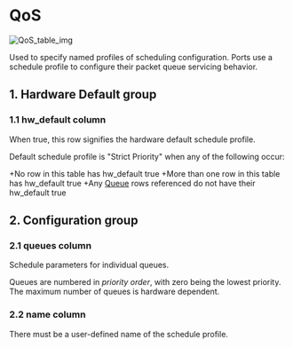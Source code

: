 # QoS

![QoS_table_img](http://www.plantuml.com/plantuml/img/SoWkIImgAStDuIf8JCvEJ4zLK0hApozH24bCoaajLbAevb80WkISnE9YXS3yO0KR6mMD49sSpFICalIYrDGyJGKxEoGbmPN59Qcvs5NLSa7K1EGNbM1N0PRHrRK3sSG5DGh6TKZDIm4w4m00)

Used to specify named profiles of scheduling configuration. Ports use a schedule
profile to configure their packet queue servicing behavior.

## 1. Hardware Default group

### 1.1 hw_default column

When true, this row signifies the hardware default schedule profile.

Default schedule profile is "Strict Priority" when any of the following occur:

+No row in this table has hw_default true +More than one row in this table has
hw_default true +Any [Queue](queue.html) rows referenced do not have their hw_default
true

## 2. Configuration group

### 2.1 queues column

Schedule parameters for individual queues.

Queues are numbered in *priority order*, with zero being the lowest priority.
The maximum number of queues is hardware dependent.

### 2.2 name column

There must be a user-defined name of the schedule profile.


